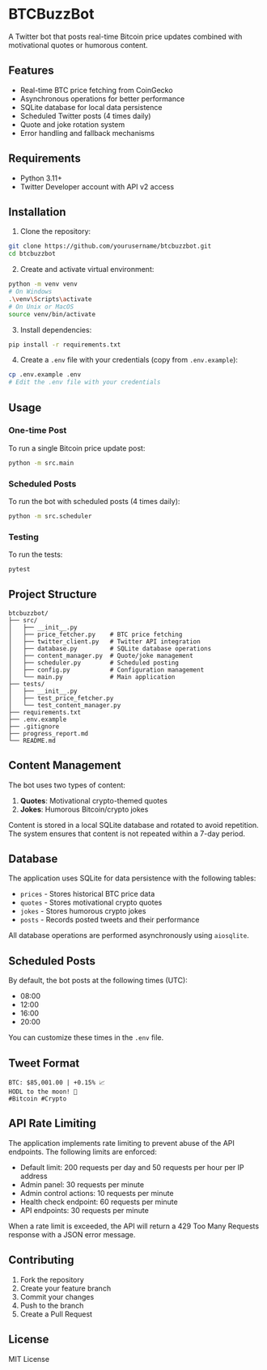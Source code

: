 # BTCBuzzBot

A Twitter bot that posts real-time Bitcoin price updates combined with motivational quotes or humorous content.

## Features

- Real-time BTC price fetching from CoinGecko
- Asynchronous operations for better performance
- SQLite database for local data persistence
- Scheduled Twitter posts (4 times daily)
- Quote and joke rotation system
- Error handling and fallback mechanisms

## Requirements

- Python 3.11+
- Twitter Developer account with API v2 access

## Installation

1. Clone the repository:
```bash
git clone https://github.com/yourusername/btcbuzzbot.git
cd btcbuzzbot
```

2. Create and activate virtual environment:
```bash
python -m venv venv
# On Windows
.\venv\Scripts\activate
# On Unix or MacOS
source venv/bin/activate
```

3. Install dependencies:
```bash
pip install -r requirements.txt
```

4. Create a `.env` file with your credentials (copy from `.env.example`):
```bash
cp .env.example .env
# Edit the .env file with your credentials
```

## Usage

### One-time Post

To run a single Bitcoin price update post:

```bash
python -m src.main
```

### Scheduled Posts

To run the bot with scheduled posts (4 times daily):

```bash
python -m src.scheduler
```

### Testing

To run the tests:

```bash
pytest
```

## Project Structure

```
btcbuzzbot/
├── src/
│   ├── __init__.py
│   ├── price_fetcher.py    # BTC price fetching
│   ├── twitter_client.py   # Twitter API integration
│   ├── database.py         # SQLite database operations
│   ├── content_manager.py  # Quote/joke management
│   ├── scheduler.py        # Scheduled posting
│   ├── config.py           # Configuration management
│   └── main.py             # Main application
├── tests/
│   ├── __init__.py
│   ├── test_price_fetcher.py
│   └── test_content_manager.py
├── requirements.txt
├── .env.example
├── .gitignore
├── progress_report.md
└── README.md
```

## Content Management

The bot uses two types of content:

1. **Quotes**: Motivational crypto-themed quotes
2. **Jokes**: Humorous Bitcoin/crypto jokes

Content is stored in a local SQLite database and rotated to avoid repetition. The system ensures that content is not repeated within a 7-day period.

## Database

The application uses SQLite for data persistence with the following tables:
- `prices` - Stores historical BTC price data
- `quotes` - Stores motivational crypto quotes
- `jokes` - Stores humorous crypto jokes
- `posts` - Records posted tweets and their performance

All database operations are performed asynchronously using `aiosqlite`.

## Scheduled Posts

By default, the bot posts at the following times (UTC):
- 08:00
- 12:00
- 16:00
- 20:00

You can customize these times in the `.env` file.

## Tweet Format

```
BTC: $85,001.00 | +0.15% 📈
HODL to the moon! 🚀
#Bitcoin #Crypto
```

## API Rate Limiting

The application implements rate limiting to prevent abuse of the API endpoints. The following limits are enforced:

- Default limit: 200 requests per day and 50 requests per hour per IP address
- Admin panel: 30 requests per minute
- Admin control actions: 10 requests per minute
- Health check endpoint: 60 requests per minute
- API endpoints: 30 requests per minute

When a rate limit is exceeded, the API will return a 429 Too Many Requests response with a JSON error message.

## Contributing

1. Fork the repository
2. Create your feature branch
3. Commit your changes
4. Push to the branch
5. Create a Pull Request

## License

MIT License 